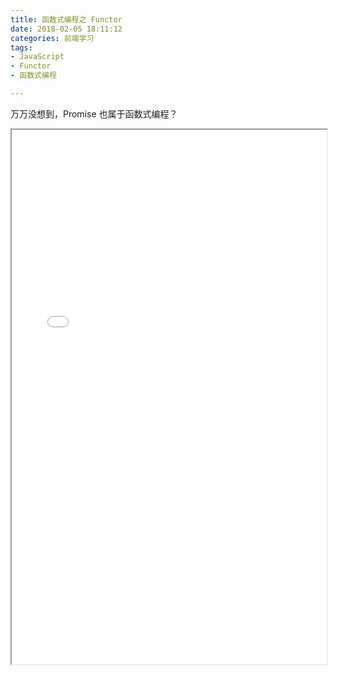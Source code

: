 ```yaml
---
title: 函数式编程之 Functor
date: 2018-02-05 18:11:12
categories: 前端学习
tags:
- JavaScript
- Functor
- 函数式编程

---
```


万万没想到，Promise 也属于函数式编程？

<!-- more -->

<iframe width="100%" height="855px" src="/js/pdfjs/web/viewer.html?file=/pdf/函数式编程之 Functor.pdf"></iframe>
